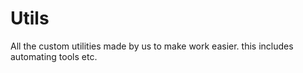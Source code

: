 # Utils
All the custom utilities made by us to make work easier. this includes automating tools etc.
